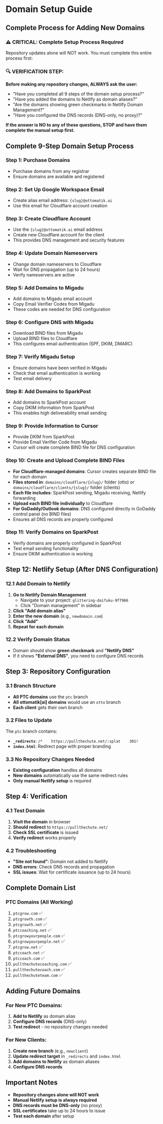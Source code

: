 # Domain Setup Guide

## Complete Process for Adding New Domains

### **⚠️ CRITICAL: Complete Setup Process Required**

Repository updates alone will NOT work. You must complete this entire process first:

### **🔍 VERIFICATION STEP:**
**Before making any repository changes, ALWAYS ask the user:**
- "Have you completed all 9 steps of the domain setup process?"
- "Have you added the domains to Netlify as domain aliases?"
- "Are the domains showing green checkmarks in Netlify Domain Management?"
- "Have you configured the DNS records (DNS-only, no proxy)?"

**If the answer is NO to any of these questions, STOP and have them complete the manual setup first.**

## Complete 9-Step Domain Setup Process

### **Step 1: Purchase Domains**
- Purchase domains from any registrar
- Ensure domains are available and registered

### **Step 2: Set Up Google Workspace Email**
- Create alias email address: `{slug}@ottomatik.ai`
- Use this email for Cloudflare account creation

### **Step 3: Create Cloudflare Account**
- Use the `{slug}@ottomatik.ai` email address
- Create new Cloudflare account for the client
- This provides DNS management and security features

### **Step 4: Update Domain Nameservers**
- Change domain nameservers to Cloudflare
- Wait for DNS propagation (up to 24 hours)
- Verify nameservers are active

### **Step 5: Add Domains to Migadu**
- Add domains to Migadu email account
- Copy Email Verifier Codes from Migadu
- These codes are needed for DNS configuration

### **Step 6: Configure DNS with Migadu**
- Download BIND files from Migadu
- Upload BIND files to Cloudflare
- This configures email authentication (SPF, DKIM, DMARC)

### **Step 7: Verify Migadu Setup**
- Ensure domains have been verified in Migadu
- Check that email authentication is working
- Test email delivery

### **Step 8: Add Domains to SparkPost**
- Add domains to SparkPost account
- Copy DKIM information from SparkPost
- This enables high deliverability email sending

### **Step 9: Provide Information to Cursor**
- Provide DKIM from SparkPost
- Provide Email Verifier Code from Migadu
- Cursor will create complete BIND file for DNS configuration

### **Step 10: Create and Upload Complete BIND Files**
- **For Cloudflare-managed domains**: Cursor creates separate BIND file for each domain
- **Files stored in**: `domains/cloudflare/{slug}/` folder (otto) or `domains/cloudflare/clients/{slug}/` folder (clients)
- **Each file includes**: SparkPost sending, Migadu receiving, Netlify forwarding
- **Upload each BIND file individually** to Cloudflare
- **For GoDaddy/Outlook domains**: DNS configured directly in GoDaddy control panel (no BIND files)
- Ensures all DNS records are properly configured

### **Step 11: Verify Domains on SparkPost**
- Verify domains are properly configured in SparkPost
- Test email sending functionality
- Ensure DKIM authentication is working

## Step 12: Netlify Setup (After DNS Configuration)

### **12.1 Add Domain to Netlify**
1. **Go to Netlify Domain Management**
   - Navigate to your project: `glittering-daifuku-9f7966`
   - Click "Domain management" in sidebar
2. **Click "Add domain alias"**
3. **Enter the new domain** (e.g., `newdomain.com`)
4. **Click "Add"**
5. **Repeat for each domain**

### **12.2 Verify Domain Status**
- Domain should show **green checkmark** and **"Netlify DNS"**
- If it shows **"External DNS"**, you need to configure DNS records

## Step 3: Repository Configuration

### **3.1 Branch Structure**
- **All PTC domains** use the `ptc` branch
- **All ottomatik[ai] domains** would use an `otto` branch
- **Each client** gets their own branch

### **3.2 Files to Update**
The `ptc` branch contains:
- **`_redirects`**: `/*    https://pullthechute.net/:splat    301!`
- **`index.html`**: Redirect page with proper branding

### **3.3 No Repository Changes Needed**
- **Existing configuration** handles all domains
- **New domains** automatically use the same redirect rules
- **Only manual Netlify setup** is required

## Step 4: Verification

### **4.1 Test Domain**
1. **Visit the domain** in browser
2. **Should redirect** to `https://pullthechute.net/`
3. **Check SSL certificate** is issued
4. **Verify redirect** works properly

### **4.2 Troubleshooting**
- **"Site not found"**: Domain not added to Netlify
- **DNS errors**: Check DNS records and propagation
- **SSL issues**: Wait for certificate issuance (up to 24 hours)

## Complete Domain List

### **PTC Domains (All Working)**
1. `ptcgrow.com` ✅
2. `ptcgrowth.com` ✅
3. `ptcgrowth.net` ✅
4. `ptccoaching.net` ✅
5. `ptcgrowyourpeople.com` ✅
6. `ptcgrowyourpeople.net` ✅
7. `ptcgrow.net` ✅
8. `ptccoach.net` ✅
9. `ptccoach.com` ✅
10. `pullthechutecoaching.com` ✅
11. `pullthechutecoach.com` ✅
12. `pullthechuteteam.com` ✅

## Adding Future Domains

### **For New PTC Domains:**
1. **Add to Netlify** as domain alias
2. **Configure DNS records** (DNS-only)
3. **Test redirect** - no repository changes needed

### **For New Clients:**
1. **Create new branch** (e.g., `newclient`)
2. **Update redirect target** in `_redirects` and `index.html`
3. **Add domains to Netlify** as domain aliases
4. **Configure DNS records**

## Important Notes

- **Repository changes alone will NOT work**
- **Manual Netlify setup is always required**
- **DNS records must be DNS-only** (no proxy)
- **SSL certificates** take up to 24 hours to issue
- **Test each domain** after setup
